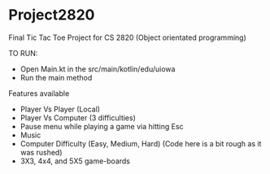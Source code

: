 # Project2820
Final Tic Tac Toe Project for CS 2820 (Object orientated programming)

TO RUN:
- Open Main.kt in the src/main/kotlin/edu/uiowa
- Run the main method

Features available
- Player Vs Player (Local)
- Player Vs Computer (3 difficulties)
- Pause menu while playing a game via hitting Esc
- Music
- Computer Difficulty (Easy, Medium, Hard) (Code here is a bit rough as it was rushed)
- 3X3, 4x4, and 5X5 game-boards